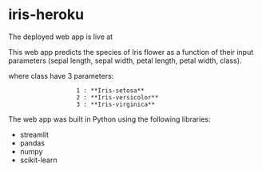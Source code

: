 # iris-heroku

The deployed web app is live at

This web app predicts the species of Iris flower as a function of their input parameters (sepal length, sepal width, petal length, petal width, class).

where class have 3 parameters:

                       1 : **Iris-setosa**
                       2 : **Iris-versicolor**
                       3 : **Iris-virginica**

The web app was built in Python using the following libraries:

* streamlit
* pandas
* numpy
* scikit-learn
